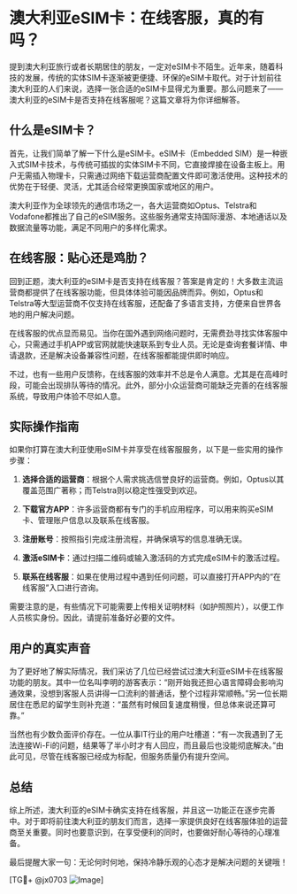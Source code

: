 # 澳大利亚eSIM卡：在线客服，真的有吗？

提到澳大利亚旅行或者长期居住的朋友，一定对eSIM卡不陌生。近年来，随着科技的发展，传统的实体SIM卡逐渐被更便捷、环保的eSIM卡取代。对于计划前往澳大利亚的人们来说，选择一张合适的eSIM卡显得尤为重要。那么问题来了——澳大利亚的eSIM卡是否支持在线客服呢？这篇文章将为你详细解答。

## 什么是eSIM卡？

首先，让我们简单了解一下什么是eSIM卡。eSIM卡（Embedded SIM）是一种嵌入式SIM卡技术，与传统可插拔的实体SIM卡不同，它直接焊接在设备主板上。用户无需插入物理卡，只需通过网络下载运营商配置文件即可激活使用。这种技术的优势在于轻便、灵活，尤其适合经常更换国家或地区的用户。

澳大利亚作为全球领先的通信市场之一，各大运营商如Optus、Telstra和Vodafone都推出了自己的eSIM服务。这些服务通常支持国际漫游、本地通话以及数据流量等功能，满足不同用户的多样化需求。

## 在线客服：贴心还是鸡肋？

回到正题，澳大利亚的eSIM卡是否支持在线客服？答案是肯定的！大多数主流运营商都提供了在线客服功能，但具体体验可能因品牌而异。例如，Optus和Telstra等大型运营商不仅支持在线客服，还配备了多语言支持，方便来自世界各地的用户解决问题。

在线客服的优点显而易见。当你在国外遇到网络问题时，无需费劲寻找实体客服中心，只需通过手机APP或官网就能快速联系到专业人员。无论是查询套餐详情、申请退款，还是解决设备兼容性问题，在线客服都能提供即时响应。

不过，也有一些用户反馈称，在线客服的效率并不总是令人满意。尤其是在高峰时段，可能会出现排队等待的情况。此外，部分小众运营商可能缺乏完善的在线客服系统，导致用户体验不尽如人意。

## 实际操作指南

如果你打算在澳大利亚使用eSIM卡并享受在线客服服务，以下是一些实用的操作步骤：

1. **选择合适的运营商**：根据个人需求挑选信誉良好的运营商。例如，Optus以其覆盖范围广著称；而Telstra则以稳定性强受到欢迎。
   
2. **下载官方APP**：许多运营商都有专门的手机应用程序，可以用来购买eSIM卡、管理账户信息以及联系在线客服。

3. **注册账号**：按照指引完成注册流程，并确保填写的信息准确无误。

4. **激活eSIM卡**：通过扫描二维码或输入激活码的方式完成eSIM卡的激活过程。

5. **联系在线客服**：如果在使用过程中遇到任何问题，可以直接打开APP内的“在线客服”入口进行咨询。

需要注意的是，有些情况下可能需要上传相关证明材料（如护照照片），以便工作人员核实身份。因此，请提前准备好必要的文件。

## 用户的真实声音

为了更好地了解实际情况，我们采访了几位已经尝试过澳大利亚eSIM卡在线客服功能的朋友。其中一位名叫李明的游客表示：“刚开始我还担心语言障碍会影响沟通效果，没想到客服人员讲得一口流利的普通话，整个过程非常顺畅。”另一位长期居住在悉尼的留学生则补充道：“虽然有时候回复速度稍慢，但总体来说还算可靠。”

当然也有少数负面评价存在。一位从事IT行业的用户吐槽道：“有一次我遇到了无法连接Wi-Fi的问题，结果等了半小时才有人回应，而且最后也没能彻底解决。”由此可见，尽管在线客服已经成为标配，但服务质量仍有提升空间。

## 总结

综上所述，澳大利亚的eSIM卡确实支持在线客服，并且这一功能正在逐步完善中。对于即将前往澳大利亚的朋友们而言，选择一家提供良好在线客服体验的运营商至关重要。同时也要意识到，在享受便利的同时，也要做好耐心等待的心理准备。

最后提醒大家一句：无论何时何地，保持冷静乐观的心态才是解决问题的关键哦！

[TG💪+ @jx0703 ![Image](https://github.com/user-attachments/assets/dbca1d08-cadb-493c-b0ec-ad6f7a83f270)]
